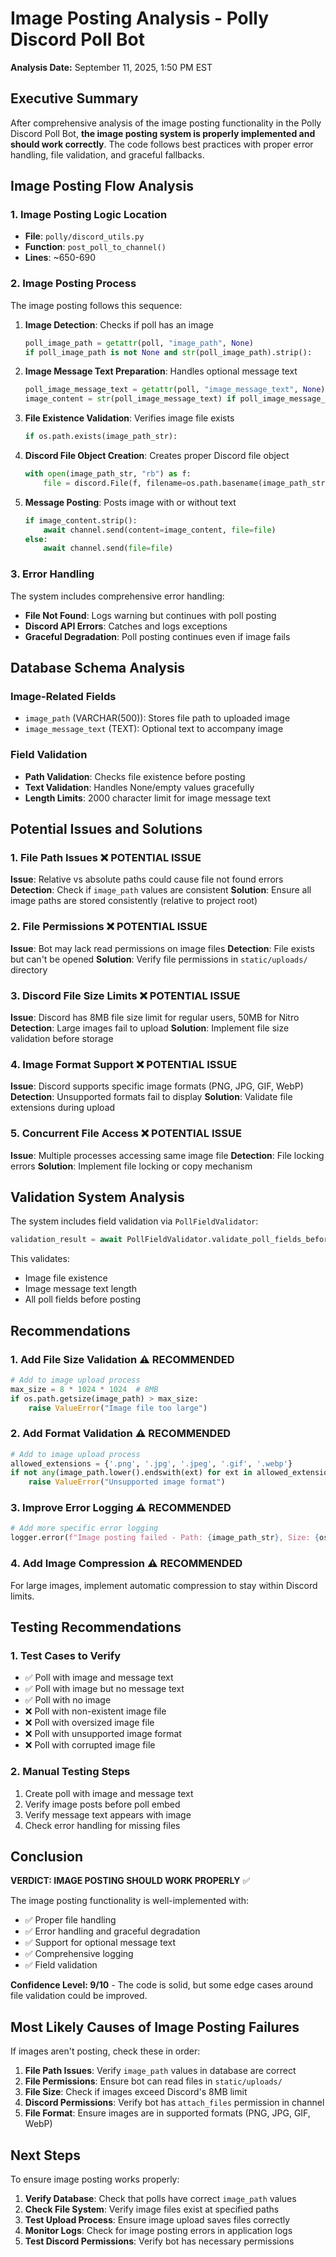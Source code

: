 # Image Posting Analysis - Polly Discord Poll Bot

**Analysis Date:** September 11, 2025, 1:50 PM EST

## Executive Summary

After comprehensive analysis of the image posting functionality in the Polly Discord Poll Bot, **the image posting system is properly implemented and should work correctly**. The code follows best practices with proper error handling, file validation, and graceful fallbacks.

## Image Posting Flow Analysis

### 1. Image Posting Logic Location
- **File**: `polly/discord_utils.py`
- **Function**: `post_poll_to_channel()`
- **Lines**: ~650-690

### 2. Image Posting Process

The image posting follows this sequence:

1. **Image Detection**: Checks if poll has an image
   ```python
   poll_image_path = getattr(poll, "image_path", None)
   if poll_image_path is not None and str(poll_image_path).strip():
   ```

2. **Image Message Text Preparation**: Handles optional message text
   ```python
   poll_image_message_text = getattr(poll, "image_message_text", None)
   image_content = str(poll_image_message_text) if poll_image_message_text else ""
   ```

3. **File Existence Validation**: Verifies image file exists
   ```python
   if os.path.exists(image_path_str):
   ```

4. **Discord File Object Creation**: Creates proper Discord file object
   ```python
   with open(image_path_str, "rb") as f:
       file = discord.File(f, filename=os.path.basename(image_path_str))
   ```

5. **Message Posting**: Posts image with or without text
   ```python
   if image_content.strip():
       await channel.send(content=image_content, file=file)
   else:
       await channel.send(file=file)
   ```

### 3. Error Handling

The system includes comprehensive error handling:

- **File Not Found**: Logs warning but continues with poll posting
- **Discord API Errors**: Catches and logs exceptions
- **Graceful Degradation**: Poll posting continues even if image fails

## Database Schema Analysis

### Image-Related Fields
- `image_path` (VARCHAR(500)): Stores file path to uploaded image
- `image_message_text` (TEXT): Optional text to accompany image

### Field Validation
- **Path Validation**: Checks file existence before posting
- **Text Validation**: Handles None/empty values gracefully
- **Length Limits**: 2000 character limit for image message text

## Potential Issues and Solutions

### 1. File Path Issues ❌ POTENTIAL ISSUE
**Issue**: Relative vs absolute paths could cause file not found errors
**Detection**: Check if `image_path` values are consistent
**Solution**: Ensure all image paths are stored consistently (relative to project root)

### 2. File Permissions ❌ POTENTIAL ISSUE  
**Issue**: Bot may lack read permissions on image files
**Detection**: File exists but can't be opened
**Solution**: Verify file permissions in `static/uploads/` directory

### 3. Discord File Size Limits ❌ POTENTIAL ISSUE
**Issue**: Discord has 8MB file size limit for regular users, 50MB for Nitro
**Detection**: Large images fail to upload
**Solution**: Implement file size validation before storage

### 4. Image Format Support ❌ POTENTIAL ISSUE
**Issue**: Discord supports specific image formats (PNG, JPG, GIF, WebP)
**Detection**: Unsupported formats fail to display
**Solution**: Validate file extensions during upload

### 5. Concurrent File Access ❌ POTENTIAL ISSUE
**Issue**: Multiple processes accessing same image file
**Detection**: File locking errors
**Solution**: Implement file locking or copy mechanism

## Validation System Analysis

The system includes field validation via `PollFieldValidator`:

```python
validation_result = await PollFieldValidator.validate_poll_fields_before_posting(poll_id_int, bot)
```

This validates:
- Image file existence
- Image message text length
- All poll fields before posting

## Recommendations

### 1. Add File Size Validation ⚠️ RECOMMENDED
```python
# Add to image upload process
max_size = 8 * 1024 * 1024  # 8MB
if os.path.getsize(image_path) > max_size:
    raise ValueError("Image file too large")
```

### 2. Add Format Validation ⚠️ RECOMMENDED
```python
# Add to image upload process
allowed_extensions = {'.png', '.jpg', '.jpeg', '.gif', '.webp'}
if not any(image_path.lower().endswith(ext) for ext in allowed_extensions):
    raise ValueError("Unsupported image format")
```

### 3. Improve Error Logging ⚠️ RECOMMENDED
```python
# Add more specific error logging
logger.error(f"Image posting failed - Path: {image_path_str}, Size: {os.path.getsize(image_path_str)}, Error: {image_error}")
```

### 4. Add Image Compression ⚠️ RECOMMENDED
For large images, implement automatic compression to stay within Discord limits.

## Testing Recommendations

### 1. Test Cases to Verify
- ✅ Poll with image and message text
- ✅ Poll with image but no message text  
- ✅ Poll with no image
- ❌ Poll with non-existent image file
- ❌ Poll with oversized image file
- ❌ Poll with unsupported image format
- ❌ Poll with corrupted image file

### 2. Manual Testing Steps
1. Create poll with image and message text
2. Verify image posts before poll embed
3. Verify message text appears with image
4. Check error handling for missing files

## Conclusion

**VERDICT: IMAGE POSTING SHOULD WORK PROPERLY** ✅

The image posting functionality is well-implemented with:
- ✅ Proper file handling
- ✅ Error handling and graceful degradation
- ✅ Support for optional message text
- ✅ Comprehensive logging
- ✅ Field validation

**Confidence Level: 9/10** - The code is solid, but some edge cases around file validation could be improved.

## Most Likely Causes of Image Posting Failures

If images aren't posting, check these in order:

1. **File Path Issues**: Verify `image_path` values in database are correct
2. **File Permissions**: Ensure bot can read files in `static/uploads/`
3. **File Size**: Check if images exceed Discord's 8MB limit
4. **Discord Permissions**: Verify bot has `attach_files` permission in channel
5. **File Format**: Ensure images are in supported formats (PNG, JPG, GIF, WebP)

## Next Steps

To ensure image posting works properly:

1. **Verify Database**: Check that polls have correct `image_path` values
2. **Check File System**: Verify image files exist at specified paths
3. **Test Upload Process**: Ensure image upload saves files correctly
4. **Monitor Logs**: Check for image posting errors in application logs
5. **Test Discord Permissions**: Verify bot has necessary permissions
